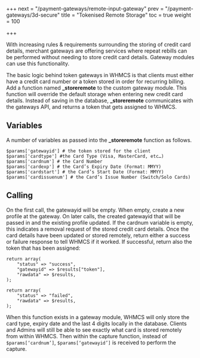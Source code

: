  +++
next = "/payment-gateways/remote-input-gateway"
prev = "/payment-gateways/3d-secure"
title = "Tokenised Remote Storage"
toc = true
weight = 100

+++

With increasing rules & requirements surrounding the storing of credit card details,
merchant gateways are offering services where repeat rebills can be performed without needing to store credit card details.
Gateway modules can use this functionality.

The basic logic behind token gateways in WHMCS is that clients must either have a credit card number or a token stored in order for recurring billing.
Add a function named **_storeremote** to the custom gateway module.
This function will override the default storage when entering new credit card details.
Instead of saving in the database, **_storeremote** communicates with the gateways API, and returns a token that gets assigned to WHMCS.

## Variables

A number of variables as passed into the **_storeremote** function as follows.

```
$params['gatewayid'] # the token stored for the client
$params['cardtype'] #the Card Type (Visa, MasterCard, etc…)
$params['cardnum'] # the Card Number
$params['cardexp'] # the Card’s Expiry Date (Format: MMYY)
$params['cardstart'] # the Card’s Start Date (Format: MMYY)
$params['cardissuenum'] # the Card’s Issue Number (Switch/Solo Cards)
```

## Calling

On the first call, the gatewayid will be empty.
When empty, create a new profile at the gateway.
On later calls, the created gatewayid that will be passed in and the existing profile updated.
If the cardnum variable is empty, this indicates a removal request of the stored credit card details.
Once the card details have been updated or stored remotely, return either a success or failure response to tell WHMCS if it worked.
If successful, return also the token that has been assigned:

```
return array(
    "status" => "success",
    "gatewayid" => $results["token"],
    "rawdata" => $results,
);

return array(
    "status" => "failed",
    "rawdata" => $results,
);
```

When this function exists in a gateway module, WHMCS will only store the card type, expiry date and the last 4 digits locally in the database.
Clients and Admins will still be able to see exactly what card is stored remotely from within WHMCS.
Then within the capture function, instead of `$params[‘cardnum’]`, `$params[‘gatewayid’]` is received to perform the capture.
